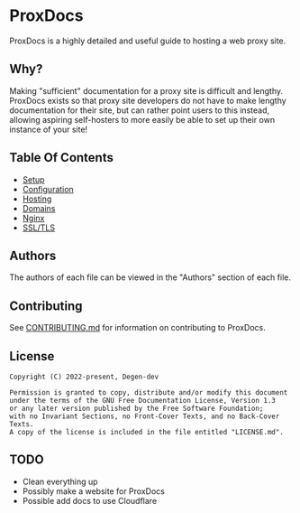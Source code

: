 # ProxDocs
ProxDocs is a highly detailed and useful guide to hosting a web proxy site.

## Why?
Making "sufficient" documentation for a proxy site is difficult and lengthy. ProxDocs exists so that proxy site developers do not have to make lengthy documentation for their site, but can rather point users to this instead, allowing aspiring self-hosters to more easily be able to set up their own instance of your site!

## Table Of Contents
- [Setup](https://github.com/Degen-dev/ProxDocs/blob/master/Setup.md)
- [Configuration](https://github.com/Degen-dev/ProxDocs/blob/master/Configuration.md)
- [Hosting](https://github.com/Degen-dev/ProxDocs/blob/master/Hosting.md)
- [Domains](https://github.com/Degen-dev/ProxDocs/blob/master/Domains.md)
- [Nginx](https://github.com/Degen-dev/ProxDocs/blob/master/Nginx.md)
- [SSL/TLS](https://github.com/Degen-dev/ProxDocs/blob/master/SSL.md)
## Authors
The authors of each file can be viewed in the "Authors" section of each file.

## Contributing
See [CONTRIBUTING.md](https://github.com/Degen-dev/ProxDocs/blob/master/CONTRIBUTING.md) for information on contributing to ProxDocs.

## License
```
Copyright (C) 2022-present, Degen-dev

Permission is granted to copy, distribute and/or modify this document 
under the terms of the GNU Free Documentation License, Version 1.3
or any later version published by the Free Software Foundation;
with no Invariant Sections, no Front-Cover Texts, and no Back-Cover Texts.
A copy of the license is included in the file entitled "LICENSE.md".
```

## TODO
- Clean everything up
- Possibly make a website for ProxDocs
- Possible add docs to use Cloudflare